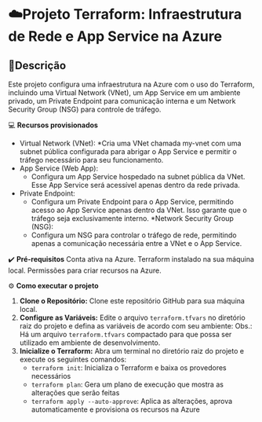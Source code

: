 # ☁️Projeto Terraform: Infraestrutura de Rede e App Service na Azure

## 📄Descrição
Este projeto configura uma infraestrutura na Azure com o uso do Terraform, incluindo uma Virtual Network (VNet), um App Service em um ambiente privado, um Private Endpoint para comunicação interna e um Network Security Group (NSG) para controle de tráfego.


💻 **Recursos provisionados**
* Virtual Network (VNet):
    *Cria uma VNet chamada my-vnet com uma subnet pública configurada para abrigar o App Service e permitir o tráfego necessário para seu funcionamento.
* App Service (Web App):
    * Configura um App Service hospedado na subnet pública da VNet. Esse App Service será acessível apenas dentro da rede privada.
* Private Endpoint:
    * Configura um Private Endpoint para o App Service, permitindo acesso ao App Service apenas dentro da VNet. Isso garante que o tráfego seja exclusivamente interno.
*Network Security Group (NSG):
    * Configura um NSG para controlar o tráfego de rede, permitindo apenas a comunicação necessária entre a VNet e o App Service.

✔️ **Pré-requisitos**
Conta ativa na Azure.
Terraform instalado na sua máquina local.
Permissões para criar recursos na Azure.

<span>&#9881;</span> **Como executar o projeto**
1. **Clone o Repositório:** Clone este repositório GitHub para sua máquina local.
2. **Configure as Variáveis:** Edite o arquivo `terraform.tfvars` no diretório raiz do projeto e defina as variáveis de acordo com seu ambiente:
   Obs.: Há um arquivo `terraform.tfvars` compactado para que possa ser utilizado em ambiente de desenvolvimento.
4. **Inicialize o Terraform:** Abra um terminal no diretório raiz do projeto e execute os seguintes comandos:
    * `terraform init`: Inicializa o Terraform e baixa os provedores necessários
    * `terraform plan`: Gera um plano de execução que mostra as alterações que serão feitas
    * `terraform apply --auto-approve`: Aplica as alterações, aprova automaticamente e provisiona os recursos na Azure